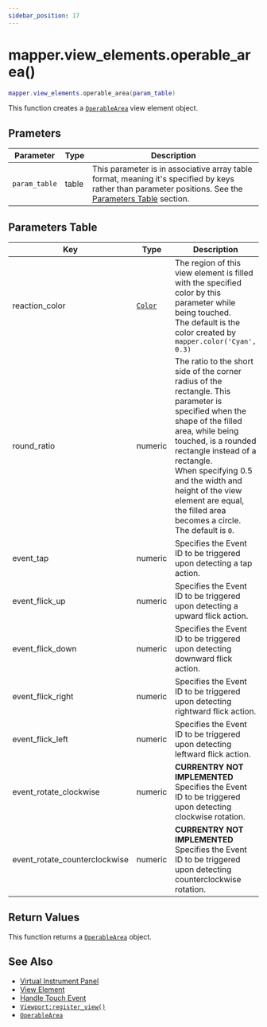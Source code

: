 ```yaml
---
sidebar_position: 17
---
```


# mapper.view_elements.operable_area()
```lua
mapper.view_elements.operable_area(param_table)
```
This function creates a [`OperableArea`](/libs/mapper/OperableArea) view element object.


## Prameters
|Parameter|Type|Description|
|-|-|-|
|`param_table`|table|This parameter is in associative array table format, meaning it's specified by keys rather than parameter positions. See the [Parameters Table](#parameters-table) section.|


## Parameters Table
|Key|Type|Description|
|-|-|-|
|reaction_color|[`Color`](/libs/graphics/Color) |The region of this view element is filled with the specified color by this parameter while being touched.<br/>The default is the color created by `mapper.color('Cyan', 0.3)`
|round_ratio|numeric|The ratio to the short side of the corner radius of the rectangle. This parameter is specified when the shape of the filled area, while being touched, is a rounded rectangle instead of a rectangle.<br/>When specifying 0.5 and the width and height of the view element are equal, the filled area becomes a circle.<br/>The default is `0`.
|event_tap|numeric|Specifies the Event ID to be triggered upon detecting a tap action.
|event_flick_up|numeric|Specifies the Event ID to be triggered upon detecting a upward flick action.
|event_flick_down|numeric|Specifies the Event ID to be triggered upon detecting downward flick action.
|event_flick_right|numeric|Specifies the Event ID to be triggered upon detecting rightward flick action.
|event_flick_left|numeric|Specifies the Event ID to be triggered upon detecting leftward flick action.
|event_rotate_clockwise|numeric|**CURRENTRY NOT IMPLEMENTED**<br/>Specifies the Event ID to be triggered upon detecting clockwise rotation.
|event_rotate_counterclockwise|numeric|**CURRENTRY NOT IMPLEMENTED**<br/>Specifies the Event ID to be triggered upon detecting counterclockwise rotation.


## Return Values
This function returns a [`OperableArea`](/libs/mapper/OperableArea) object.

## See Also
- [Virtual Instrument Panel](/guide/virtual_instrument_panel)
- [View Element](/guide/virtual_instrument_panel#view-element)
- [Handle Touch Event](/guide/virtual_instrument_panel#handle-touch-event)
- [`Viewport:register_view()`](/libs/mapper/Viewport/Viewport-register_view)
- [`OperableArea`](/libs/mapper/OperableArea)
